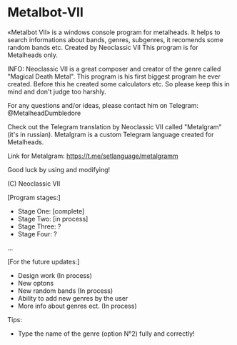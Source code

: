 # Metalbot-VII
«Metalbot VII» is a windows console program for metalheads. It helps to search informations about bands, genres, subgenres, it recomends some random bands etc.
Created by Neoclassic VII
This program is for Metalheads only.


INFO: Neoclassic VII is a great composer and creator of the genre called "Magical Death Metal". This program is his first biggest program he ever created. Before this he created some calculators etc. So please keep this in mind  and don't judgе too harshly. 

For any questions and/or ideas, please contact him оn Telegram: @MetalheadDumbledore

Check out the Telegram translation by Neoclassic VII called "Metalgram" (it's in russian). Metalgram is a custom Telegram language created for Metalheads.

Link for Metalgram: https://t.me/setlanguage/metalgramm

Good luck by using and modifying!

(C) Neoclassic VII

[Program stages:]

- Stage One: [complete]
- Stage Two: [in process]
- Stage Three: ?
- Stage Four: ?

...

[For the future updates:]

- Design work (In process)
- New optons 
- New random bands (In process)
- Ability to add new genres by the user
- More info about genres ect. (In process)

Tips:
- Type the name of the genre (option N°2) fully and correctly!
